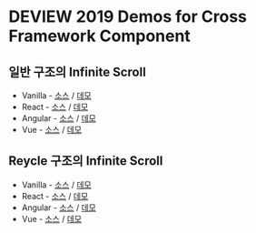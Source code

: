 # DEVIEW 2019 Demos for Cross Framework Component

## 일반 구조의 Infinite Scroll
* Vanilla - [소스](https://github.com/NAVER-FEPlatform/deview2019-demo/blob/master/infinite/deview-infinite/src/DeviewInfinite.ts) / [데모]()
* React - [소스](https://github.com/NAVER-FEPlatform/deview2019-demo/blob/master/infinite/react-deview-infinite/src/react-deview-infinite/DeviewInfinite.tsx) / [데모](https://stackblitz.com/edit/react-deview-infinite-demo?file=index.tsx)
* Angular - [소스](https://github.com/NAVER-FEPlatform/deview2019-demo/blob/master/infinite/ngx-deview-infinite/projects/ngx-deview-infinite/src/lib/ngx-deview-infinite.component.ts) / [데모](https://stackblitz.com/edit/ngx-deview-infinite-demo?file=src/app/app.component.html)
* Vue - [소스]() / [데모]()

## Reycle 구조의 Infinite Scroll
* Vanilla - [소스]() / [데모]()
* React - [소스]() / [데모](https://stackblitz.com/edit/react-deview-infinite-demo?file=index.tsx)
* Angular - [소스]() / [데모]()
* Vue - [소스]() / [데모]()
